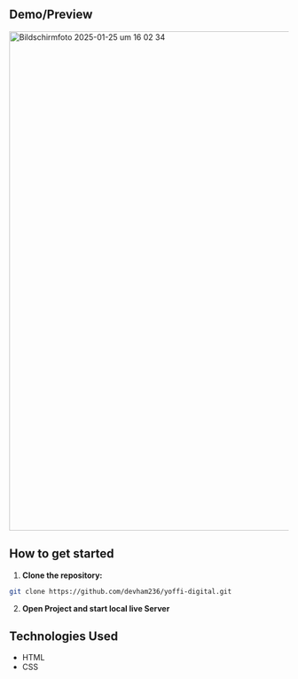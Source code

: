 ## Demo/Preview
<img width="900" alt="Bildschirmfoto 2025-01-25 um 16 02 34" src="https://github.com/user-attachments/assets/33498549-fa9e-4ad8-a1ba-e7a433ad8be8" />

## How to get started

1. **Clone the repository:**
```bash
git clone https://github.com/devham236/yoffi-digital.git
```

2. **Open Project and start local live Server**

## Technologies Used
- HTML
- CSS
